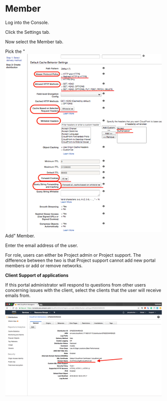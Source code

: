 # Member

Log into the Console.

Click the Settings tab.

Now select the Member tab.

Pick the " ![](../../.gitbook/assets/image%20%2816%29.png) Add" Member.

Enter the email address of the user.

For role, users can either be Project admin or Project support.  The difference between the two is that Project support cannot add new portal members or add or remove networks.

**Client Support of applications**

If this portal administrator will respond to questions from other users concerning issues with the client, select the clients that the user will receive emails from.

![](../../.gitbook/assets/image%20%283%29.png)

